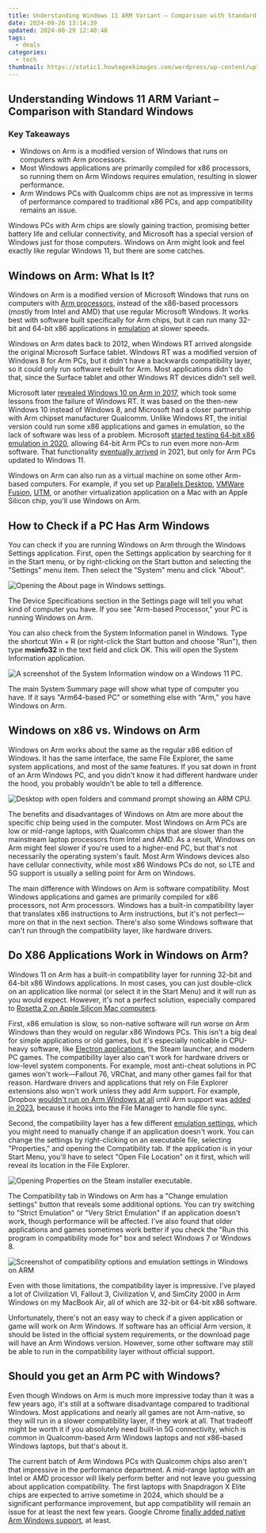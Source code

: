 ```yaml
---
title: Understanding Windows 11 ARM Variant – Comparison with Standard Windows
date: 2024-08-26 13:14:39
updated: 2024-08-29 12:40:48
tags:
  - deals
categories:
  - tech
thumbnail: https://static1.howtogeekimages.com/wordpress/wp-content/uploads/2023/08/windows-11-1.jpg
---
```


## Understanding Windows 11 ARM Variant – Comparison with Standard Windows

### Key Takeaways

* Windows on Arm is a modified version of Windows that runs on computers with Arm processors.
* Most Windows applications are primarily compiled for x86 processors, so running them on Arm Windows requires emulation, resulting in slower performance.
* Arm Windows PCs with Qualcomm chips are not as impressive in terms of performance compared to traditional x86 PCs, and app compatibility remains an issue.

 Windows PCs with Arm chips are slowly gaining traction, promising better battery life and cellular connectivity, and Microsoft has a special version of Windows just for those computers. Windows on Arm might look and feel exactly like regular Windows 11, but there are some catches.

##  Windows on Arm: What Is It?

 Windows on Arm is a modified version of Microsoft Windows that runs on computers with [Arm processors](https://buynow-reviews.techidaily.com/tablet-faceoff-determining-the-best-between-ipad-kindle-and-nook/), instead of the x86-based processors (mostly from Intel and AMD) that use regular Microsoft Windows. It works best with software built specifically for Arm chips, but it can run many 32-bit and 64-bit x86 applications in [emulation](https://fox-direct.techidaily.com/new-different-editions-of-windows-film-editor-software-for-2024/) at slower speeds.

 Windows on Arm dates back to 2012, when Windows RT arrived alongside the original Microsoft Surface tablet. Windows RT was a modified version of Windows 8 for Arm PCs, but it didn't have a backwards compatibility layer, so it could only run software rebuilt for Arm. Most applications didn't do that, since the Surface tablet and other Windows RT devices didn't sell well.

 Microsoft later [revealed Windows 10 on Arm in 2017](https://tools.techidaily.com/anandtech/products/), which took some lessons from the failure of Windows RT. It was based on the then-new Windows 10 instead of Windows 8, and Microsoft had a closer partnership with Arm chipset manufacturer Qualcomm. Unlike Windows RT, the initial version could run some x86 applications and games in emulation, so the lack of software was less of a problem. Microsoft [started testing 64-bit x86 emulation in 2020](https://blogs.windows.com/windows-insider/2020/12/10/introducing-x64-emulation-in-preview-for-windows-10-on-arm-pcs-to-the-windows-insider-program/), allowing 64-bit Arm PCs to run even more non-Arm software. That functionality [eventually arrived](https://www.theverge.com/2021/11/16/22785453/microsoft-windows-10-on-arm-x64-app-emulation) in 2021, but only for Arm PCs updated to Windows 11.

 Windows on Arm can also run as a virtual machine on some other Arm-based computers. For example, if you set up [Parallels Desktop](https://screen-mirror.techidaily.com/in-2024-how-to-cast-oneplus-11r-screen-to-pc-using-wifi-drfone-by-drfone-android/), [VMWare Fusion](https://graphic-issues.techidaily.com/accessing-hidden-screen-settings-in-nvidia/), [UTM](https://mac.getutm.app/), or another virtualization application on a Mac with an Apple Silicon chip, you'll use Windows on Arm.

##  How to Check if a PC Has Arm Windows

 You can check if you are running Windows on Arm through the Windows Settings application. First, open the Settings application by searching for it in the Start menu, or by right-clicking on the Start button and selecting the "Settings" menu item. Then select the "System" menu and click "About".

![Opening the About page in Windows settings.](https://static1.howtogeekimages.com/wordpress/wp-content/uploads/2024/01/untitled-2.png) 

 The Device Specifications section in the Settings page will tell you what kind of computer you have. If you see "Arm-based Processor," your PC is running Windows on Arm.

 You can also check from the System Information panel in Windows. Type the shortcut Win + R (or right-click the Start button and choose "Run"), then type **msinfo32** in the text field and click OK. This will open the System Information application.

![A screenshot of the System Information window on a Windows 11 PC.](https://static1.howtogeekimages.com/wordpress/wp-content/uploads/2024/01/clipboard-jan-26-2024-at-2-42-pm.png) 

 The main System Summary page will show what type of computer you have. If it says "Arm64-based PC" or something else with "Arm," you have Windows on Arm.

##  Windows on x86 vs. Windows on Arm

 Windows on Arm works about the same as the regular x86 edition of Windows. It has the same interface, the same File Explorer, the same system applications, and most of the same features. If you sat down in front of an Arm Windows PC, and you didn't know it had different hardware under the hood, you probably wouldn't be able to tell a difference.

![Desktop with open folders and command prompt showing an ARM CPU.](https://static1.howtogeekimages.com/wordpress/wp-content/uploads/2024/01/untitled2.png) 

 The benefits and disadvantages of Windows on Atm are more about the specific chip being used in the computer. Most Windows on Arm PCs are low or mid-range laptops, with Qualcomm chips that are slower than the mainstream laptop processors from Intel and AMD. As a result, Windows on Arm might feel slower if you're used to a higher-end PC, but that's not necessarily the operating system's fault. Most Arm Windows devices also have cellular connectivity, while most x86 Windows PCs do not, so LTE and 5G support is usually a selling point for Arm on Windows.

 The main difference with Windows on Arm is software compatibility. Most Windows applications and games are primarily compiled for x86 processors, not Arm processors. Windows has a built-in compatibility layer that translates x86 instructions to Arm instructions, but it's not perfect—more on that in the next section. There's also some Windows software that can't run through the compatibility layer, like hardware drivers.

##  Do X86 Applications Work in Windows on Arm?

 Windows 11 on Arm has a built-in compatibility layer for running 32-bit and 64-bit x86 Windows applications. In most cases, you can just double-click on an application like normal (or select it in the Start Menu) and it will run as you would expect. However, it's not a perfect solution, especially compared to [Rosetta 2 on Apple Silicon Mac computers](https://instagram-video-recordings.techidaily.com/updated-2024-approved-demystifying-viewer-statistics-on-instagram-images/).

 First, x86 emulation is slow, so non-native software will run worse on Arm Windows than they would on regular x86 Windows PCs. This isn't a big deal for simple applications or old games, but it's especially noticable in CPU-heavy software, like [Electron applications](https://fox-helps.techidaily.com/2024-approved-transform-every-moment-top-ideas-for-productive-podcast-sessions/), the Steam launcher, and modern PC games. The compatibility layer also can't work for hardware drivers or low-level system components. For example, most anti-cheat solutions in PC games won't work—Fallout 76, VRChat, and many other games fail for that reason. Hardware drivers and applications that rely on File Explorer extensions also won't work unless they add Arm support. For example, Dropbox [wouldn't run on Arm Windows at all](https://answers.microsoft.com/en-us/surface/forum/all/dropbox-desktop-app-on-surface-pro-x-arm64/7508a169-8821-44d0-8eac-0cbd94befa60) until Arm support was [added in 2023](https://mspoweruser.com/dropbox-arm64-windows-download/), because it hooks into the File Manager to handle file sync.

 Second, the compatibility layer has a few different [emulation settings](https://learn.microsoft.com/en-us/windows/arm/apps-on-arm-program-compat-troubleshooter), which you might need to manually change if an application doesn't work. You can change the settings by right-clicking on an executable file, selecting "Properties," and opening the Compatibility tab. If the application is in your Start Menu, you'll have to select "Open File Location" on it first, which will reveal its location in the File Explorer.

![Opening Properties on the Steam installer executable.](https://static1.howtogeekimages.com/wordpress/wp-content/uploads/2024/01/clipboard-jan-26-2024-at-4-41-pm.png) 

 The Compatibility tab in Windows on Arm has a "Change emulation settings" button that reveals some additional options. You can try switching to "Strict Emulation" or "Very Strict Emulation" if an application doesn't work, though performance will be affected. I've also found that older applications and games sometimes work better if you check the "Run this program in compatibility mode for" box and select Windows 7 or Windows 8.

![Screenshot of compatibility options and emulation settings in Windows on ARM](https://static1.howtogeekimages.com/wordpress/wp-content/uploads/2024/01/clipboard-jan-26-2024-at-4-45-pm.png) 

 Even with those limitations, the compatibility layer is impressive. I've played a lot of Civilization VI, Fallout 3, Civilization V, and SimCity 2000 in Arm Windows on my MacBook Air, all of which are 32-bit or 64-bit x86 software.

 Unfortunately, there's not an easy way to check if a given application or game will work on Arm Windows. If software has an official Arm version, it should be listed in the official system requirements, or the download page will have an Arm Windows version. However, some other software may still be able to run in the compatibility layer without official support.

##  Should you get an Arm PC with Windows?

 Even though Windows on Arm is much more impressive today than it was a few years ago, it's still at a software disadvantage compared to traditional Windows. Most applications and nearly all games are not Arm-native, so they will run in a slower compatibility layer, if they work at all. That tradeoff might be worth it if you absolutely need built-in 5G connectivity, which is common in Qualcomm-based Arm Windows laptops and not x86-based Windows laptops, but that's about it.

 The current batch of Arm Windows PCs with Qualcomm chips also aren't that impressive in the performance department. A mid-range laptop with an Intel or AMD processor will likely perform better and not leave you guessing about application compatibility. The first laptops with Snapdragon X Elite chips are expected to arrive sometime in 2024, which should be a significant performance improvement, but app compatibility will remain an issue for at least the next few years. Google Chrome [finally added native Arm Windows support](https://instagram-clips.techidaily.com/updated-2024-approved-achieve-visual-harmony-optimal-sizing-for-instagram-videos/), at least.

<ins class="adsbygoogle"
     style="display:block"
     data-ad-format="autorelaxed"
     data-ad-client="ca-pub-7571918770474297"
     data-ad-slot="1223367746"></ins>



<ins class="adsbygoogle"
     style="display:block"
     data-ad-client="ca-pub-7571918770474297"
     data-ad-slot="8358498916"
     data-ad-format="auto"
     data-full-width-responsive="true"></ins>
